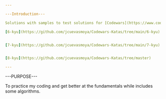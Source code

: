 ```yaml
---

---Introduction---

Solutions with samples to test solutions for [Codewars](https://www.codewars.com/dashboard) katas.

[6-kyu](https://github.com/jcuevasmoya/Codewars-Katas/tree/main/6-kyu)


[7-kyu](https://github.com/jcuevasmoya/Codewars-Katas/tree/main/7-kyu)


[8-kyu](https://github.com/jcuevasmoya/Codewars-Katas/tree/master)

---
```


---PURPOSE---

To practice my coding and get better at the fundamentals while includes some algorithms.



